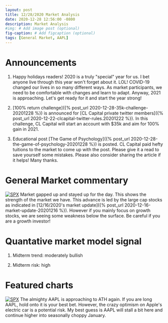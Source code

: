 ```yaml
---
layout: post
title: 12/28/2020 Market Analysis
date: 2020-12-28 12:56:00 -0800
description: Market Analysis
#img: # Add image post (optional)
fig-caption: # Add figcaption (optional)
tags: [General Market, AAPL]
---
```

# Announcements

1. Happy holidays readers! 2020 is a truly "special" year for us. I bet anyone live through this year won't forget about it. LOL! COVID-19 changed our lives in so many different ways.
As market participants, we need to be comfortable with changes and learn to adapt. Anyway, 2021 is approaching. Let's get ready for it and start the year strong!

2. [100% return challenge]({% post_url 2020-12-28-35k-challenge-20201228 %}) is announced for [CL Capital private twitter members]({% post_url 2020-12-22-clcapital-twitter-rules.20201222 %}).
In this challenge, CL Capital will start an account with $35k and aim for 100% gain in 2021.

3. Educational post [The Game of Psychology]({% post_url 2020-12-28-the-game-of-psychology-20201228 %}) is posted.
CL Capital paid hefty tuitions to the market to come up with the post. Please give it a read to save yourself some mistakes.
Please also consider sharing the article if it helps! Many thanks.

# General Market commentary
[![SPX]({{site.baseurl}}/assets/img/2020-12-28/SPX-d.jpg)]({{site.baseurl}}/assets/img/2020-12-28/SPX-d.jpg)
Market gapped up and stayed up for the day. This shows the strength of the market we have. This advance is led by the large cap stocks as indicated in [12/16/2020's market update]({% post_url 2020-12-16-market-update-20201216 %}).
However if you mainly focus on growth stocks, we are seeing some weakness below the surface. Be careful if you are a growth investor!

# Quantative market model signal

1. Midterm trend: moderately bullish

2. Midterm risk: high

# Featured charts
[![SPX]({{site.baseurl}}/assets/img/2020-12-28/AAPL-d.jpg)]({{site.baseurl}}/assets/img/2020-12-28/AAPL-d.jpg)
The almighty AAPL is approaching to ATH again. If you are long AAPL, hold onto it is your best bet. However, the crazy optimism on Apple's electric car is a potential risk.
My best guess is AAPL will stall a bit here and continue higher into seasonally choppy January.
